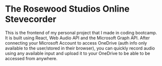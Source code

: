 # The Rosewood Studios Online Stevecorder

This is the frontend of my personal project that I made in coding bootcamp. It is built using React, Web Audio API and the Microsoft Graph API. After connecting your Microsoft Account to access OneDrive (auth info only available to the user/stored in their browser), you can quickly record audio using any available input and upload it to your OneDrive to be able to be accessed from anywhere.

